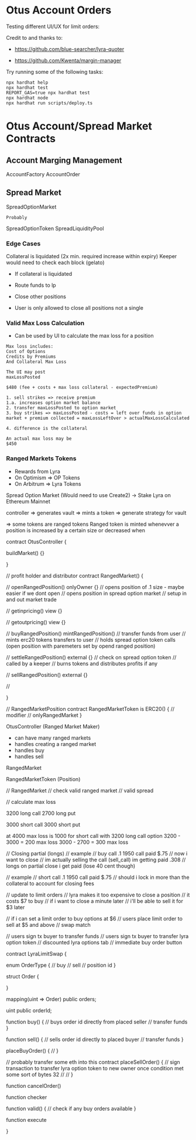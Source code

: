 # Otus Account Orders

Testing different UI/UX for limit orders:

Credit to and thanks to:

-   https://github.com/blue-searcher/lyra-quoter

-   https://github.com/Kwenta/margin-manager

Try running some of the following tasks:

```shell
npx hardhat help
npx hardhat test
REPORT_GAS=true npx hardhat test
npx hardhat node
npx hardhat run scripts/deploy.ts
```

# Otus Account/Spread Market Contracts

## Account Marging Management

AccountFactory
AccountOrder

## Spread Market

SpreadOptionMarket

```
Probably
```

SpreadOptionToken
SpreadLiquidityPool

### Edge Cases

Collateral is liquidated (2x min. required increase within expiry)
Keeper would need to check each block (gelato)

-   If collateral is liquidated
-   Route funds to lp
-   Close other positions

-   User is only allowed to close all positions not a single

### Valid Max Loss Calculation

-   Can be used by UI to calculate the max loss for a position

```
Max loss includes:
Cost of Options
Credits by Premiums
And Collateral Max Loss

The UI may post
maxLossPosted

$480 (fee + costs + max loss collateral - expectedPremium)

1. sell strikes => receive premium
1.a. increases option market balance
2. transfer maxLossPosted to option market
3. buy strikes => maxLossPosted - costs = left over funds in option market + premium collected = maxLossLeftOver > actualMaxLossCalculated

4. difference is the collateral

An actual max loss may be
$450
```

### Ranged Markets Tokens

-   Rewards from Lyra
-   On Optimism => OP Tokens
-   On Arbitrum => Lyra Tokens

Spread Option Market (Would need to use Create2)
-> Stake Lyra on Ethereum Mainnet

controller => generates vault => mints a token
=> generate strategy for vault

=> some tokens are ranged tokens
Ranged token is minted whenevver a position is increased by a certain size
or decreased when

contract OtusController {

buildMarket() {}

}

// profit holder and distributor
contract RangedMarket() {

// openRangedPosition() onlyOwner {}
// opens position of .1 size - maybe easier if we dont open
// opens position in spread option market
// setup in and out market trade

// getinpricing() view {}

// getoutpricing() view {}

// buyRangedPosition() mintRangedPosition()
// transfer funds from user
// mints erc20 tokens transfers to user
// holds spread option token calls (open position with paremeters set by opend ranged position)

// settleRangedPosition() external {}
// check on spread option token
// called by a keeper
// burns tokens and distributes profits if any

// sellRangedPosition() external {}

//

}

// RangedMarketPosition
contract RangedMarketToken is ERC20() {
// modifier
// onlyRangedMarket
}

OtusController (Ranged Market Maker)

-   can have many ranged markets
-   handles creating a ranged market
-   handles buy
-   handles sell

RangedMarket

RangedMarketToken (Position)

// RangedMarket
// check valid ranged market
// valid spread

// calculate max loss

3200 long call
2700 long put

3000 short call
3000 short put

at 4000 max loss is 1000 for short call
with 3200 long call option
3200 - 3000 = 200 max loss
3000 - 2700 = 300 max loss

// Closing partial (longs)
// example
// buy call .1 1950 call paid $.75
// now i want to close
// im actually selling the call (sell_call) im getting paid .308
// longs on partial close i get paid (lose 40 cent though)

// example
// short call .1 1950 call paid $.75
// should i lock in more than the collateral to account for closing fees

// update to limit orders
// lyra makes it too expensive to close a position
// it costs $7 to buy
// if i want to close a minute later
// i'll be able to sell it for $3 later

// if i can set a limit order to buy options at $6
// users place limit order to sell at $5 and above
// swap match

// users sign tx buyer to transfer funds
// users sign tx buyer to transfer lyra option token
// discounted lyra options tab
// immediate buy order button

contract LyraLimitSwap {

enum OrderType {
// buy
// sell
// position id
}

struct Order {

}

mapping(uint => Order) public orders;

uint public orderId;

function buy() {
// buys order id directly from placed seller
// transfer funds
}

function sell() {
// sells order id directly to placed buyer
// transfer funds
}

placeBuyOrder() {
//
}

// probably transfer some eth into this contract
placeSellOrder() {
// sign transaction to transfer lyra option token to new owner once condition met some sort of bytes 32
//
//
}

function cancelOrder()

function checker

function valid() {
// check if any buy orders available
}

function execute

}
